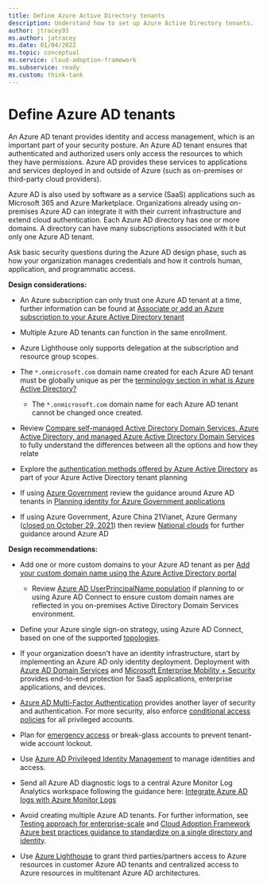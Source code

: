 ```yaml
---
title: Define Azure Active Directory tenants
description: Understand how to set up Azure Active Directory tenants.
author: jtracey93
ms.author: jatracey
ms.date: 01/04/2022
ms.topic: conceptual
ms.service: cloud-adoption-framework
ms.subservice: ready
ms.custom: think-tank
---
```


# Define Azure AD tenants

An Azure AD tenant provides identity and access management, which is an important part of your security posture. An Azure AD tenant ensures that authenticated and authorized users only access the resources to which they have permissions. Azure AD provides these services to applications and services deployed in and outside of Azure (such as on-premises or third-party cloud providers).

Azure AD is also used by software as a service (SaaS) applications such as Microsoft 365 and Azure Marketplace. Organizations already using on-premises Azure AD can integrate it with their current infrastructure and extend cloud authentication. Each Azure AD directory has one or more domains. A directory can have many subscriptions associated with it but only one Azure AD tenant.

Ask basic security questions during the Azure AD design phase, such as how your organization manages credentials and how it controls human, application, and programmatic access.

**Design considerations:**

- An Azure subscription can only trust one Azure AD tenant at a time, further information can be found at [Associate or add an Azure subscription to your Azure Active Directory tenant](/azure/active-directory/fundamentals/active-directory-how-subscriptions-associated-directory)

- Multiple Azure AD tenants can function in the same enrollment.

- Azure Lighthouse only supports delegation at the subscription and resource group scopes.

- The `*.onmicrosoft.com` domain name created for each Azure AD tenant must be globally unique as per the [terminology section in what is Azure Active Directory?](/azure/active-directory/fundamentals/active-directory-whatis#terminology)
  
  - The `*.onmicrosoft.com` domain name for each Azure AD tenant cannot be changed once created.

- Review [Compare self-managed Active Directory Domain Services, Azure Active Directory, and managed Azure Active Directory Domain Services](/azure/active-directory-domain-services/compare-identity-solutions) to fully understand the differences between all the options and how they relate

- Explore the [authentication methods offered by Azure Active Directory](/azure/active-directory/hybrid/choose-ad-authn) as part of your Azure Active Directory tenant planning

- If using [Azure Government](/azure/azure-government/documentation-government-welcome) review the guidance around Azure AD tenants in [Planning identity for Azure Government applications](/azure/azure-government/documentation-government-plan-identity)

- If using Azure Government, Azure China 21Vianet, Azure Germany ([closed on October 29, 2021](https://www.microsoft.com/cloud-platform/germany-cloud-regions)) then review [National clouds](/azure/active-directory/develop/authentication-national-cloud) for further guidance around Azure AD

**Design recommendations:**

- Add one or more custom domains to your Azure AD tenant as per [Add your custom domain name using the Azure Active Directory portal](/azure/active-directory/fundamentals/add-custom-domain)

  - Review [Azure AD UserPrincipalName population](/azure/active-directory/hybrid/plan-connect-userprincipalname) if planning to or using Azure AD Connect to ensure custom domain names are reflected in you on-premises Active Directory Domain Services environment.

- Define your Azure single sign-on strategy, using Azure AD Connect, based on one of the supported [topologies](/azure/active-directory/hybrid/plan-connect-topologies).

- If your organization doesn't have an identity infrastructure, start by implementing an Azure AD only identity deployment. Deployment with [Azure AD Domain Services](/azure/active-directory-domain-services) and [Microsoft Enterprise Mobility + Security](/mem/intune/fundamentals/what-is-intune) provides end-to-end protection for SaaS applications, enterprise applications, and devices.

- [Azure AD Multi-Factor Authentication](/azure/active-directory/authentication/concept-mfa-howitworks) provides another layer of security and authentication. For more security, also enforce [conditional access policies](/azure/active-directory/conditional-access/overview) for all privileged accounts.

- Plan for [emergency access](/azure/active-directory/users-groups-roles/directory-emergency-access) or break-glass accounts to prevent tenant-wide account lockout.

- Use [Azure AD Privileged Identity Management](/azure/active-directory/privileged-identity-management/pim-configure) to manage identities and access.

- Send all Azure AD diagnostic logs to a central Azure Monitor Log Analytics workspace following the guidance here: [Integrate Azure AD logs with Azure Monitor Logs](/azure/active-directory/reports-monitoring/howto-integrate-activity-logs-with-log-analytics)

- Avoid creating multiple Azure AD tenants. For further information, see [Testing approach for enterprise-scale](../../enterprise-scale/testing-approach.md) and [Cloud Adoption Framework Azure best practices guidance to standardize on a single directory and identity](../../../secure/security-top-10.md#9-architecture-standardize-on-a-single-directory-and-identity).

- Use [Azure Lighthouse](/azure/lighthouse/overview) to grant third parties/partners access to Azure resources in customer Azure AD tenants and centralized access to Azure resources in multitenant Azure AD architectures.
